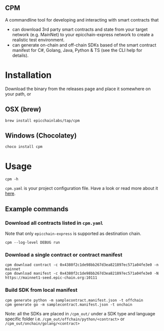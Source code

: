 
CPM
---
A commandline tool for developing and interacting with smart contracts that 
* can download 3rd party smart contracts and state from your target network (e.g. MainNet) to your epicchain-express network to
create a realistic test environment.
* can generate on-chain and off-chain SDKs based of the smart contract manifest for C#, Golang, Java, Python & TS
  (see the CLI help for details).


# Installation
Download the binary from the releases page and place it somewhere on your path, or 

## OSX (brew)
```shell
brew install epicchainlabs/tap/cpm
```

## Windows (Chocolatey)
```shell
choco install cpm
```

# Usage

```shell
cpm -h
```

`cpm.yaml` is your project configuration file. Have a look or read more about it [here](docs/config.md).

## Example commands

### Download all contracts listed in `cpm.yaml`
Note that only `epicchain-express` is supported as destination chain.

```shell
cpm --log-level DEBUG run 
```

### Download a single contract or contract manifest
```shell
cpm download contract -c 0x4380f2c1de98bb267d3ea821897ec571a04fe3e0 -n mainnet
cpm download manifest -c 0x4380f2c1de98bb267d3ea821897ec571a04fe3e0 -N https://mainnet1-seed.epic-chain.org:10111
```

### Build SDK from local manifest
```shell
cpm generate python -m samplecontract.manifest.json -t offchain
cpm generate go -m samplecontract.manifest.json -t onchain
```
Note: all the SDKs are placed in `/cpm_out/` under a SDK type and language specific folder i.e. `/cpm_out/offchain/python/<contract>` or `/cpm_out/onchain/golang/<contract>`
